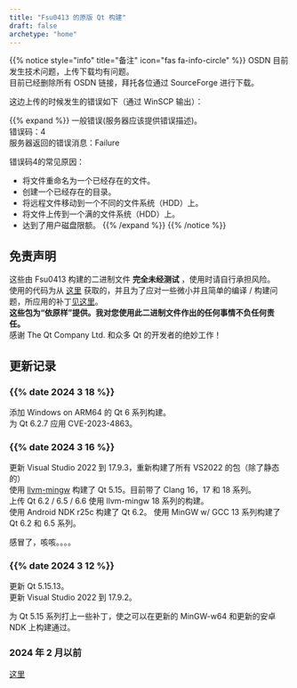 ```yaml
---
title: "Fsu0413 的原版 Qt 构建"
draft: false
archetype: "home"
---
```


{{% notice style="info" title="备注"  icon="fas fa-info-circle" %}}
OSDN 目前发生技术问题，上传下载均有问题。  
目前已经删除所有 OSDN 链接，拜托各位通过 SourceForge 进行下载。

这边上传的时候发生的错误如下（通过 WinSCP 输出）：

{{% expand %}}
一般错误(服务器应该提供错误描述)。  
错误码：4  
服务器返回的错误消息：Failure


错误码4的常见原因：
- 将文件重命名为一个已经存在的文件。
- 创建一个已经存在的目录。
- 将远程文件移动到一个不同的文件系统（HDD）上。
- 将文件上传到一个满的文件系统（HDD）上。
- 达到了用户磁盘限额。
{{% /expand %}}
{{% /notice %}}

## 免责声明

这些由 Fsu0413 构建的二进制文件 __完全未经测试__ ，使用时请自行承担风险。  
使用的代码为从 [这里](http://download.qt.io) 获取的，并且为了应对一些微小并且简单的编译 / 构建问题，所应用的补丁[见这里](/Miscellaneous/NotesForThisRepo#已有的补丁)。  
__这些包为“依原样”提供。我对您使用此二进制文件作出的任何事情不负任何责任。__  
感谢 The Qt Company Ltd. 和众多 Qt 的开发者的绝妙工作！

## 更新记录

### {{% date 2024 3 18 %}}
添加 Windows on ARM64 的 Qt 6 系列构建。   
为 Qt 6.2.7 应用 CVE-2023-4863。

### {{% date 2024 3 16 %}}
更新 Visual Studio 2022 到 17.9.3，重新构建了所有 VS2022 的包（除了静态的）  
使用 [llvm-mingw](https://github.com/mstorsjo/llvm-mingw) 构建了 Qt 5.15。目前带了 Clang 16，17 和 18 系列。  
上传 Qt 6.2 / 6.5 / 6.6 使用 llvm-mingw 18 系列的构建。  
使用 Android NDK r25c 构建了 Qt 6.2。
使用 MinGW w/ GCC 13 系列构建了 Qt 6.2 和 6.5 系列。

感冒了，咳咳。。。。

### {{% date 2024 3 12 %}}
更新 Qt 5.15.13。  
更新 Visual Studio 2022 到 17.9.2。

为 Qt 5.15 系列打上一些补丁，使之可以在更新的 MinGW-w64 和更新的安卓 NDK 上构建通过。

### 2024 年 2 月以前

[这里](/Miscellaneous/Histories)

